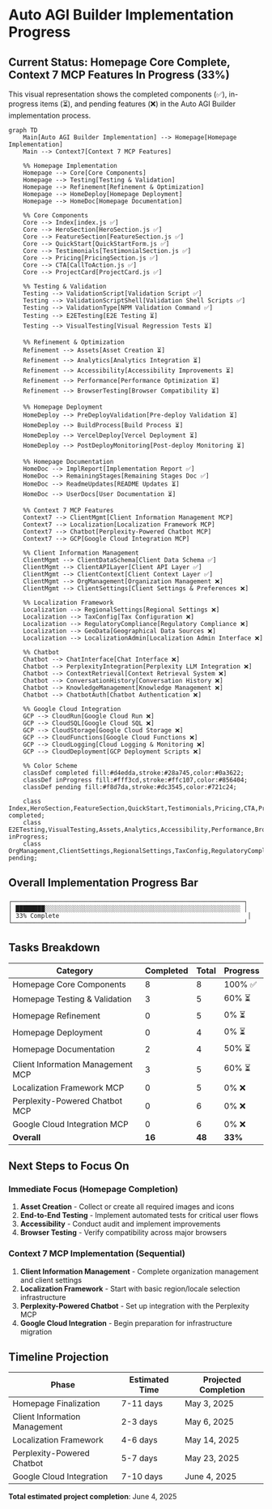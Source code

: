 # Auto AGI Builder Implementation Progress

## Current Status: Homepage Core Complete, Context 7 MCP Features In Progress (33%)

This visual representation shows the completed components (✅), in-progress items (⏳), and pending features (❌) in the Auto AGI Builder implementation process.

```mermaid
graph TD
    Main[Auto AGI Builder Implementation] --> Homepage[Homepage Implementation]
    Main --> Context7[Context 7 MCP Features]
    
    %% Homepage Implementation
    Homepage --> Core[Core Components]
    Homepage --> Testing[Testing & Validation]
    Homepage --> Refinement[Refinement & Optimization]
    Homepage --> HomeDeploy[Homepage Deployment]
    Homepage --> HomeDoc[Homepage Documentation]
    
    %% Core Components
    Core --> Index[index.js ✅]
    Core --> HeroSection[HeroSection.js ✅]
    Core --> FeatureSection[FeatureSection.js ✅]
    Core --> QuickStart[QuickStartForm.js ✅]
    Core --> Testimonials[TestimonialSection.js ✅]
    Core --> Pricing[PricingSection.js ✅]
    Core --> CTA[CallToAction.js ✅]
    Core --> ProjectCard[ProjectCard.js ✅]
    
    %% Testing & Validation
    Testing --> ValidationScript[Validation Script ✅]
    Testing --> ValidationScriptShell[Validation Shell Scripts ✅]
    Testing --> ValidationType[NPM Validation Command ✅]
    Testing --> E2ETesting[E2E Testing ⏳]
    Testing --> VisualTesting[Visual Regression Tests ⏳]
    
    %% Refinement & Optimization
    Refinement --> Assets[Asset Creation ⏳]
    Refinement --> Analytics[Analytics Integration ⏳]
    Refinement --> Accessibility[Accessibility Improvements ⏳]
    Refinement --> Performance[Performance Optimization ⏳]
    Refinement --> BrowserTesting[Browser Compatibility ⏳]
    
    %% Homepage Deployment
    HomeDeploy --> PreDeployValidation[Pre-deploy Validation ⏳]
    HomeDeploy --> BuildProcess[Build Process ⏳]
    HomeDeploy --> VercelDeploy[Vercel Deployment ⏳]
    HomeDeploy --> PostDeployMonitoring[Post-deploy Monitoring ⏳]
    
    %% Homepage Documentation
    HomeDoc --> ImplReport[Implementation Report ✅]
    HomeDoc --> RemainingStages[Remaining Stages Doc ✅]
    HomeDoc --> ReadmeUpdates[README Updates ⏳]
    HomeDoc --> UserDocs[User Documentation ⏳]
    
    %% Context 7 MCP Features
    Context7 --> ClientMgmt[Client Information Management MCP]
    Context7 --> Localization[Localization Framework MCP]
    Context7 --> Chatbot[Perplexity-Powered Chatbot MCP]
    Context7 --> GCP[Google Cloud Integration MCP]
    
    %% Client Information Management
    ClientMgmt --> ClientDataSchema[Client Data Schema ✅]
    ClientMgmt --> ClientAPILayer[Client API Layer ✅]
    ClientMgmt --> ClientContext[Client Context Layer ✅]
    ClientMgmt --> OrgManagement[Organization Management ❌]
    ClientMgmt --> ClientSettings[Client Settings & Preferences ❌]
    
    %% Localization Framework
    Localization --> RegionalSettings[Regional Settings ❌]
    Localization --> TaxConfig[Tax Configuration ❌]
    Localization --> RegulatoryCompliance[Regulatory Compliance ❌]
    Localization --> GeoData[Geographical Data Sources ❌]
    Localization --> LocalizationAdmin[Localization Admin Interface ❌]
    
    %% Chatbot
    Chatbot --> ChatInterface[Chat Interface ❌]
    Chatbot --> PerplexityIntegration[Perplexity LLM Integration ❌]
    Chatbot --> ContextRetrieval[Context Retrieval System ❌]
    Chatbot --> ConversationHistory[Conversation History ❌]
    Chatbot --> KnowledgeManagement[Knowledge Management ❌]
    Chatbot --> ChatbotAuth[Chatbot Authentication ❌]
    
    %% Google Cloud Integration
    GCP --> CloudRun[Google Cloud Run ❌]
    GCP --> CloudSQL[Google Cloud SQL ❌]
    GCP --> CloudStorage[Google Cloud Storage ❌]
    GCP --> CloudFunctions[Google Cloud Functions ❌]
    GCP --> CloudLogging[Cloud Logging & Monitoring ❌]
    GCP --> CloudDeployment[GCP Deployment Scripts ❌]
    
    %% Color Scheme
    classDef completed fill:#d4edda,stroke:#28a745,color:#0a3622;
    classDef inProgress fill:#fff3cd,stroke:#ffc107,color:#856404;
    classDef pending fill:#f8d7da,stroke:#dc3545,color:#721c24;

    class Index,HeroSection,FeatureSection,QuickStart,Testimonials,Pricing,CTA,ProjectCard,ValidationScript,ValidationScriptShell,ValidationType,ImplReport,RemainingStages,ClientDataSchema,ClientAPILayer,ClientContext completed;
    class E2ETesting,VisualTesting,Assets,Analytics,Accessibility,Performance,BrowserTesting,PreDeployValidation,BuildProcess,VercelDeploy,PostDeployMonitoring,ReadmeUpdates,UserDocs inProgress;
    class OrgManagement,ClientSettings,RegionalSettings,TaxConfig,RegulatoryCompliance,GeoData,LocalizationAdmin,ChatInterface,PerplexityIntegration,ContextRetrieval,ConversationHistory,KnowledgeManagement,ChatbotAuth,CloudRun,CloudSQL,CloudStorage,CloudFunctions,CloudLogging,CloudDeployment pending;
```

## Overall Implementation Progress Bar

```
┌────────────────────────────────────────────────────────────────┐
│ ████████░░░░░░░░░░░░░░░░░░░░░░░░░░░░░░░░░░░░░░░░░░░░░░░░░░░░░░ │
│ 33% Complete                                                    │
└────────────────────────────────────────────────────────────────┘
```

## Tasks Breakdown

| Category | Completed | Total | Progress |
|----------|-----------|-------|----------|
| Homepage Core Components | 8 | 8 | 100% ✅ |
| Homepage Testing & Validation | 3 | 5 | 60% ⏳ |
| Homepage Refinement | 0 | 5 | 0% ⏳ |
| Homepage Deployment | 0 | 4 | 0% ⏳ |
| Homepage Documentation | 2 | 4 | 50% ⏳ |
| Client Information Management MCP | 3 | 5 | 60% ⏳ |
| Localization Framework MCP | 0 | 5 | 0% ❌ |
| Perplexity-Powered Chatbot MCP | 0 | 6 | 0% ❌ |
| Google Cloud Integration MCP | 0 | 6 | 0% ❌ |
| **Overall** | **16** | **48** | **33%** |

## Next Steps to Focus On

### Immediate Focus (Homepage Completion)
1. **Asset Creation** - Collect or create all required images and icons
2. **End-to-End Testing** - Implement automated tests for critical user flows
3. **Accessibility** - Conduct audit and implement improvements
4. **Browser Testing** - Verify compatibility across major browsers

### Context 7 MCP Implementation (Sequential)
1. **Client Information Management** - Complete organization management and client settings
2. **Localization Framework** - Start with basic region/locale selection infrastructure
3. **Perplexity-Powered Chatbot** - Set up integration with the Perplexity MCP
4. **Google Cloud Integration** - Begin preparation for infrastructure migration

## Timeline Projection

| Phase | Estimated Time | Projected Completion |
|-------|----------------|----------------------|
| Homepage Finalization | 7-11 days | May 3, 2025 |
| Client Information Management | 2-3 days | May 6, 2025 |
| Localization Framework | 4-6 days | May 14, 2025 |
| Perplexity-Powered Chatbot | 5-7 days | May 23, 2025 |
| Google Cloud Integration | 7-10 days | June 4, 2025 |

**Total estimated project completion**: June 4, 2025

